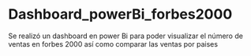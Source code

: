 # Dashboard_powerBi_forbes2000
Se realizó un dashboard en power Bi para poder visualizar el número de ventas en forbes 2000 así como comparar las ventas por paises
